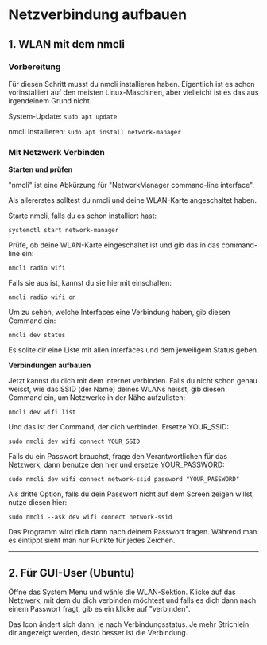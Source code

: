 # Netzverbindung aufbauen

## 1. **WLAN mit dem nmcli**

### **Vorbereitung**

Für diesen Schritt musst du nmcli installieren haben. Eigentlich ist es schon vorinstalliert auf den meisten Linux-Maschinen, aber vielleicht ist es das aus irgendeinem Grund nicht. 

System-Update:
``sudo apt update``

nmcli installieren:
``sudo apt install network-manager``

### **Mit Netzwerk Verbinden**

**Starten und prüfen**


"nmcli" ist eine Abkürzung für "NetworkManager command-line interface". 

Als allererstes solltest du nmcli und deine WLAN-Karte angeschaltet haben. 

Starte nmcli, falls du es schon installiert hast:

``systemctl start network-manager``

Prüfe, ob deine WLAN-Karte eingeschaltet ist und gib das in das command-line ein:

``nmcli radio wifi``

Falls sie aus ist, kannst du sie hiermit einschalten:

``nmcli radio wifi on``

Um zu sehen, welche Interfaces eine Verbindung haben, gib diesen Command ein:

``nmcli dev status`` 

Es sollte dir eine Liste mit allen interfaces und dem jeweiligem Status geben.

**Verbindungen aufbauen**

Jetzt kannst du dich mit dem Internet verbinden. Falls du nicht schon genau weisst, wie das SSID (der Name) deines WLANs heisst, gib diesen Command ein, um Netzwerke in der Nähe aufzulisten:

``nmcli dev wifi list``

Und das ist der Command, der dich verbindet. Ersetze YOUR_SSID:

``sudo nmcli dev wifi connect YOUR_SSID`` 

Falls du ein Passwort brauchst, frage den Verantwortlichen für das Netzwerk, dann benutze den hier und ersetze YOUR_PASSWORD:

``sudo nmcli dev wifi connect network-ssid password "YOUR_PASSWORD"``

Als dritte Option, falls du dein Passwort nicht auf dem Screen zeigen willst, nutze diesen hier:

``sudo nmcli --ask dev wifi connect network-ssid``

Das Programm wird dich dann nach deinem Passwort fragen. Während man es eintippt sieht man nur Punkte für jedes Zeichen.

---

## 2. **Für GUI-User (Ubuntu)**

Öffne das System Menu und wähle die WLAN-Sektion.
Klicke auf das Netzwerk, mit dem du dich verbinden möchtest und falls es dich dann nach einem Passwort fragt, gib es ein klicke auf "verbinden".

Das Icon ändert sich dann, je nach Verbindungsstatus. Je mehr Strichlein dir angezeigt werden, desto besser ist die Verbindung.